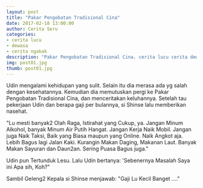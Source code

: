 ```yaml
---
layout: post
title: "Pakar Pengobatan Tradisional Cina"
date: 2017-02-18 13:00:00
author: Cerita Seru
categories: 
- cerita lucu
- dewasa
- cerita ngakak
description: "Pakar Pengobatan Tradisional Cina. cerita lucu cerita dewasa cerita ngakak"
img: post01.jpg
thumb: post01.jpg
---
```

Udin mengalami kehidupan yang sulit. Selain itu dia merasa ada yg salah dengan kesehatannya. Kemudian dia memutuskan pergi ke Pakar Pengobatan Tradisional Cina, dan menceritakan keluhannya. Setelah tau pekerjaan Udin dan berapa gaji per bulannya, si Shinse lalu memberikan nasehat.

"Lu mesti banyak2 Olah Raga, Istirahat yang Cukup, ya. Jangan Minum Alkohol, banyak Minum Air Putih Hangat. Jangan Kerja Naik Mobil. Jangan juga Naik Taksi, Baik yang Biasa maupun yang Online. Naik Angkot aja. Lebih Bagus lagi Jalan Kaki. Kurangin Makan Daging, Makanan Laut. Banyak Makan Sayuran dan Daun2an. Sering Puasa Bagus juga."

Udin pun Tertunduk Lesu. Lalu Udin bertanya: 'Sebenernya Masalah Saya ini Apa sih, Koh?"

Sambil Geleng2 Kepala si Shinse menjawab: "Gaji Lu Kecil Banget ...." 